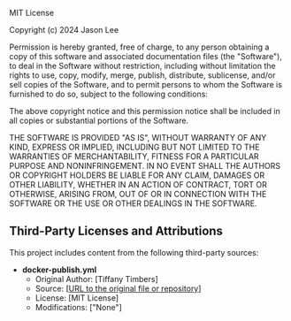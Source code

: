 MIT License

Copyright (c) 2024 Jason Lee

Permission is hereby granted, free of charge, to any person obtaining a copy
of this software and associated documentation files (the "Software"), to deal
in the Software without restriction, including without limitation the rights
to use, copy, modify, merge, publish, distribute, sublicense, and/or sell
copies of the Software, and to permit persons to whom the Software is
furnished to do so, subject to the following conditions:

The above copyright notice and this permission notice shall be included in all
copies or substantial portions of the Software.

THE SOFTWARE IS PROVIDED "AS IS", WITHOUT WARRANTY OF ANY KIND, EXPRESS OR
IMPLIED, INCLUDING BUT NOT LIMITED TO THE WARRANTIES OF MERCHANTABILITY,
FITNESS FOR A PARTICULAR PURPOSE AND NONINFRINGEMENT. IN NO EVENT SHALL THE
AUTHORS OR COPYRIGHT HOLDERS BE LIABLE FOR ANY CLAIM, DAMAGES OR OTHER
LIABILITY, WHETHER IN AN ACTION OF CONTRACT, TORT OR OTHERWISE, ARISING FROM,
OUT OF OR IN CONNECTION WITH THE SOFTWARE OR THE USE OR OTHER DEALINGS IN THE
SOFTWARE.

## Third-Party Licenses and Attributions

This project includes content from the following third-party sources:

- **docker-publish.yml**
  - Original Author: [Tiffany Timbers]
  - Source: [[URL to the original file or repository](https://github.com/ttimbers/dsci522-dockerfile-practice/blob/main/.github/workflows/docker-publish.yml)]
  - License: [MIT License]
  - Modifications: ["None"]

